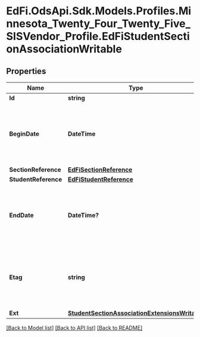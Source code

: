 # EdFi.OdsApi.Sdk.Models.Profiles.Minnesota_Twenty_Four_Twenty_Five_SISVendor_Profile.EdFiStudentSectionAssociationWritable

## Properties

Name | Type | Description | Notes
------------ | ------------- | ------------- | -------------
**Id** | **string** |  | [optional] 
**BeginDate** | **DateTime** | Month, day, and year of the student&#39;s entry or assignment to the section. | 
**SectionReference** | [**EdFiSectionReference**](EdFiSectionReference.md) |  | 
**StudentReference** | [**EdFiStudentReference**](EdFiStudentReference.md) |  | 
**EndDate** | **DateTime?** | Month, day, and year of the withdrawal or exit of the student from the section. | [optional] 
**Etag** | **string** | A unique system-generated value that identifies the version of the resource. | [optional] 
**Ext** | [**StudentSectionAssociationExtensionsWritable**](StudentSectionAssociationExtensionsWritable.md) |  | [optional] 

[[Back to Model list]](../README.md#documentation-for-models) [[Back to API list]](../README.md#documentation-for-api-endpoints) [[Back to README]](../README.md)

